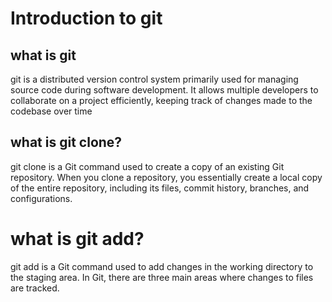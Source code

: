 # Introduction to git
## what is git
git is a distributed version control system primarily used for managing source code during software development. 
It allows multiple developers to collaborate on a project efficiently, keeping track of changes made to the codebase over time

## what is git clone?
git clone is a Git command used to create a copy of an existing Git repository.
When you clone a repository, you essentially create a local copy of the entire repository, including its files, commit history, branches, and configurations.

# what is git add?
git add is a Git command used to add changes in the working directory to the staging area. 
In Git, there are three main areas where changes to files are tracked.


